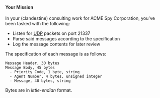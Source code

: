 #### Your Mission
In your (clandestine) consulting work for ACME Spy Corporation, you've been tasked with the following:

- Listen for [UDP](https://en.wikipedia.org/wiki/User_Datagram_Protocol) packets on port 21337
- Parse said messages according to the specification
- Log the message contents for later review

The specification of each message is as follows:

```
Message Header, 30 bytes
Message Body, 45 bytes
  - Priority Code, 1 byte, string
  - Agent Number, 4 bytes, unsigned integer
  - Message, 40 bytes, string
```

Bytes are in _little-endian_ format.

